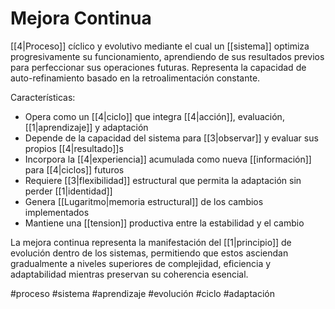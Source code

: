 # Mejora Continua

[[4|Proceso]] cíclico y evolutivo mediante el cual un [[sistema]] optimiza progresivamente su funcionamiento, aprendiendo de sus resultados previos para perfeccionar sus operaciones futuras. Representa la capacidad de auto-refinamiento basado en la retroalimentación constante.

Características:
- Opera como un [[4|ciclo]] que integra [[4|acción]], evaluación, [[1|aprendizaje]] y adaptación
- Depende de la capacidad del sistema para [[3|observar]] y evaluar sus propios [[4|resultado]]s
- Incorpora la [[4|experiencia]] acumulada como nueva [[información]] para [[4|ciclos]] futuros
- Requiere [[3|flexibilidad]] estructural que permita la adaptación sin perder [[1|identidad]]
- Genera [[Lugaritmo|memoria estructural]] de los cambios implementados
- Mantiene una [[tension]] productiva entre la estabilidad y el cambio

La mejora continua representa la manifestación del [[1|principio]] de evolución dentro de los sistemas, permitiendo que estos asciendan gradualmente a niveles superiores de complejidad, eficiencia y adaptabilidad mientras preservan su coherencia esencial.

#proceso #sistema #aprendizaje #evolución #ciclo #adaptación
